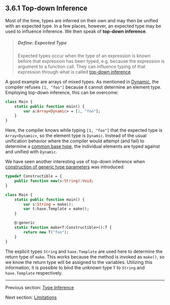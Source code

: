 ## 3.6.1 Top-down Inference

Most of the time, types are inferred on their own and may then be unified with an expected type. In a few places, however, an expected type may be used to influence inference. We then speak of **top-down inference**.

> ##### Define: Expected Type
>
> Expected types occur when the type of an expression is known before that expression has been typed, e.g. because the expression is argument to a function call. They can influence typing of that expression through what is called [top-down inference](type-systemtop-down-inference.md).


A good example are arrays of mixed types. As mentioned in [Dynamic](types-dynamic.md), the compiler refuses `[1, "foo"]` because it cannot determine an element type. Employing top-down inference, this can be overcome:

```haxe
class Main {
	static public function main() {
		var a:Array<Dynamic> = [1, "foo"];
	}
}
```

Here, the compiler knows while typing `[1, "foo"]` that the expected type is `Array<Dynamic>`, so the element type is `Dynamic`. Instead of the usual unification behavior where the compiler would attempt (and fail) to determine a [common base type](type-systemunification-common-base-type.md), the individual elements are typed against and unified with `Dynamic`.

We have seen another interesting use of top-down inference when [construction of generic type parameters](type-systemgeneric-type-parameter-construction.md) was introduced:

```haxe
typedef Constructible = {
	public function new(s:String):Void;
}

class Main {
	static public function main() {
		var s:String = make();
		var t:haxe.Template = make();
	}

	@:generic
	static function make<T:Constructible>():T {
		return new T("foo");
	}
}
```

The explicit types `String` and `haxe.Template` are used here to determine the return type of `make`. This works because the method is invoked as `make()`, so we know the return type will be assigned to the variables. Utilizing this information, it is possible to bind the unknown type `T` to `String` and `haxe.Template` respectively.

---

Previous section: [Type Inference](type-systemtype-inference.md)

Next section: [Limitations](type-systeminference-limitations.md)